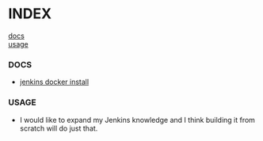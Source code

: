 # INDEX  
[docs](#docs)  
[usage](#usage)
### DOCS
- [jenkins docker install](https://www.jenkins.io/doc/book/installing/docker/)  
### USAGE
- I would like to expand my Jenkins knowledge and I think building it from scratch will do just that. 